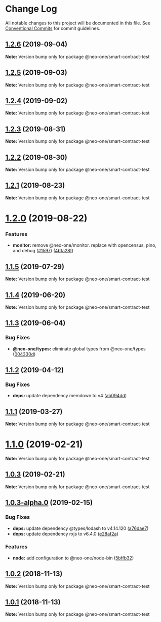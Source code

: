 # Change Log

All notable changes to this project will be documented in this file.
See [Conventional Commits](https://conventionalcommits.org) for commit guidelines.

## [1.2.6](https://github.com/neo-one-suite/neo-one/compare/@neo-one/smart-contract-test@1.2.5...@neo-one/smart-contract-test@1.2.6) (2019-09-04)

**Note:** Version bump only for package @neo-one/smart-contract-test





## [1.2.5](https://github.com/neo-one-suite/neo-one/compare/@neo-one/smart-contract-test@1.2.4...@neo-one/smart-contract-test@1.2.5) (2019-09-03)

**Note:** Version bump only for package @neo-one/smart-contract-test





## [1.2.4](https://github.com/neo-one-suite/neo-one/compare/@neo-one/smart-contract-test@1.2.3...@neo-one/smart-contract-test@1.2.4) (2019-09-02)

**Note:** Version bump only for package @neo-one/smart-contract-test





## [1.2.3](https://github.com/neo-one-suite/neo-one/compare/@neo-one/smart-contract-test@1.2.2...@neo-one/smart-contract-test@1.2.3) (2019-08-31)

**Note:** Version bump only for package @neo-one/smart-contract-test





## [1.2.2](https://github.com/neo-one-suite/neo-one/compare/@neo-one/smart-contract-test@1.2.1...@neo-one/smart-contract-test@1.2.2) (2019-08-30)

**Note:** Version bump only for package @neo-one/smart-contract-test





## [1.2.1](https://github.com/neo-one-suite/neo-one/compare/@neo-one/smart-contract-test@1.2.0...@neo-one/smart-contract-test@1.2.1) (2019-08-23)

**Note:** Version bump only for package @neo-one/smart-contract-test





# [1.2.0](https://github.com/neo-one-suite/neo-one/compare/@neo-one/smart-contract-test@1.1.5...@neo-one/smart-contract-test@1.2.0) (2019-08-22)


### Features

* **monitor:** remove @neo-one/monitor. replace with opencensus, pino, and debug ([#1597](https://github.com/neo-one-suite/neo-one/issues/1597)) ([4b1a28f](https://github.com/neo-one-suite/neo-one/commit/4b1a28f))





## [1.1.5](https://github.com/neo-one-suite/neo-one/compare/@neo-one/smart-contract-test@1.1.4...@neo-one/smart-contract-test@1.1.5) (2019-07-29)

**Note:** Version bump only for package @neo-one/smart-contract-test





## [1.1.4](https://github.com/neo-one-suite/neo-one/compare/@neo-one/smart-contract-test@1.1.3...@neo-one/smart-contract-test@1.1.4) (2019-06-20)

**Note:** Version bump only for package @neo-one/smart-contract-test





## [1.1.3](https://github.com/neo-one-suite/neo-one/compare/@neo-one/smart-contract-test@1.1.2...@neo-one/smart-contract-test@1.1.3) (2019-06-04)


### Bug Fixes

* **@neo-one/types:** eliminate global types from @neo-one/types ([004330d](https://github.com/neo-one-suite/neo-one/commit/004330d))





## [1.1.2](https://github.com/neo-one-suite/neo-one/compare/@neo-one/smart-contract-test@1.1.1...@neo-one/smart-contract-test@1.1.2) (2019-04-12)


### Bug Fixes

* **deps:** update dependency memdown to v4 ([ab094dd](https://github.com/neo-one-suite/neo-one/commit/ab094dd))





## [1.1.1](https://github.com/neo-one-suite/neo-one/compare/@neo-one/smart-contract-test@1.1.0...@neo-one/smart-contract-test@1.1.1) (2019-03-27)

**Note:** Version bump only for package @neo-one/smart-contract-test





# [1.1.0](https://github.com/neo-one-suite/neo-one/compare/@neo-one/smart-contract-test@1.0.3...@neo-one/smart-contract-test@1.1.0) (2019-02-21)

**Note:** Version bump only for package @neo-one/smart-contract-test





## [1.0.3](https://github.com/neo-one-suite/neo-one/compare/@neo-one/smart-contract-test@1.0.3-alpha.0...@neo-one/smart-contract-test@1.0.3) (2019-02-21)

**Note:** Version bump only for package @neo-one/smart-contract-test





## [1.0.3-alpha.0](https://github.com/neo-one-suite/neo-one/compare/@neo-one/smart-contract-test@1.0.2...@neo-one/smart-contract-test@1.0.3-alpha.0) (2019-02-15)


### Bug Fixes

* **deps:** update dependency @types/lodash to v4.14.120 ([a76dae7](https://github.com/neo-one-suite/neo-one/commit/a76dae7))
* **deps:** update dependency rxjs to v6.4.0 ([e28af2a](https://github.com/neo-one-suite/neo-one/commit/e28af2a))


### Features

* **node:** add  configuration to @neo-one/node-bin ([5bffb32](https://github.com/neo-one-suite/neo-one/commit/5bffb32))





## [1.0.2](https://github.com/neo-one-suite/neo-one/compare/@neo-one/smart-contract-test@1.0.1...@neo-one/smart-contract-test@1.0.2) (2018-11-13)

**Note:** Version bump only for package @neo-one/smart-contract-test





## [1.0.1](https://github.com/neo-one-suite/neo-one/compare/@neo-one/smart-contract-test@1.0.0...@neo-one/smart-contract-test@1.0.1) (2018-11-13)

**Note:** Version bump only for package @neo-one/smart-contract-test
